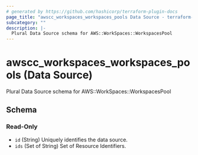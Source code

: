 ```yaml
---
# generated by https://github.com/hashicorp/terraform-plugin-docs
page_title: "awscc_workspaces_workspaces_pools Data Source - terraform-provider-awscc"
subcategory: ""
description: |-
  Plural Data Source schema for AWS::WorkSpaces::WorkspacesPool
---
```


# awscc_workspaces_workspaces_pools (Data Source)

Plural Data Source schema for AWS::WorkSpaces::WorkspacesPool



<!-- schema generated by tfplugindocs -->
## Schema

### Read-Only

- `id` (String) Uniquely identifies the data source.
- `ids` (Set of String) Set of Resource Identifiers.
